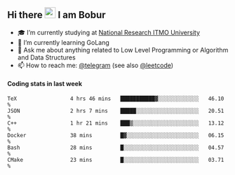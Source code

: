 ## Hi there <img src="https://media.giphy.com/media/hvRJCLFzcasrR4ia7z/giphy.gif" width="25px" height="25px"> I am Bobur

- :mortar_board: I’m currently studying at [National Research ITMO University](https://itmo.ru/)
- :seedling: I’m currently learning GoLang
- :speech_balloon: Ask me about anything related to Low Level Programming or Algorithm and Data Structures
- :mailbox: How to reach me: [@telegram](https://t.me/octoant) (see also [@leetcode](https://leetcode.com/octoant/))    

#### Coding stats in last week

<!--START_SECTION:waka-->

```text
TeX                 4 hrs 46 mins   ███████████▓░░░░░░░░░░░░░   46.10 %
JSON                2 hrs 7 mins    █████░░░░░░░░░░░░░░░░░░░░   20.51 %
C++                 1 hr 21 mins    ███▒░░░░░░░░░░░░░░░░░░░░░   13.12 %
Docker              38 mins         █▓░░░░░░░░░░░░░░░░░░░░░░░   06.15 %
Bash                28 mins         █░░░░░░░░░░░░░░░░░░░░░░░░   04.57 %
CMake               23 mins         █░░░░░░░░░░░░░░░░░░░░░░░░   03.71 %
```

<!--END_SECTION:waka-->
